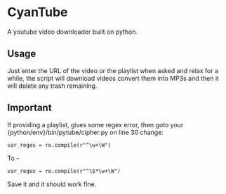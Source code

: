 # CyanTube
A youtube video downloader built on python.

## Usage
Just enter the URL of the video or the playlist when asked and relax for a while, the script will download videos convert them into MP3s and then it will delete any trash remaining.

## Important
If providing a playlist, gives some regex error, then goto your {python/env}/bin/pytube/cipher.py on line 30 change:

    var_regex = re.compile(r"^\w+\W")

To - 

    var_regex = re.compile(r"^\$*\w+\W")


Save it and it should work fine.
